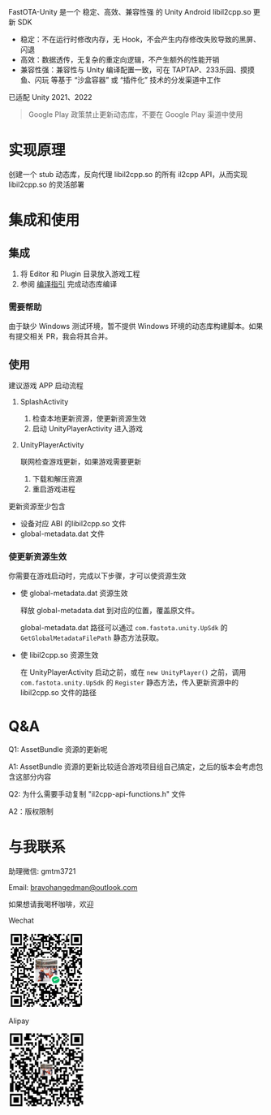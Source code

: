 FastOTA-Unity 是一个 稳定、高效、兼容性强 的 Unity Android libil2cpp.so 更新 SDK

* 稳定：不在运行时修改内存，无 Hook，不会产生内存修改失败导致的黑屏、闪退
* 高效：数据透传，无复杂的重定向逻辑，不产生额外的性能开销
* 兼容性强：兼容性与 Unity 编译配置一致，可在 TAPTAP、233乐园、摸摸鱼、闪玩 等基于 “沙盒容器” 或 “插件化” 技术的分发渠道中工作

已适配 Unity 2021、2022

> Google Play 政策禁止更新动态库，不要在 Google Play 渠道中使用

# 实现原理

创建一个 stub 动态库，反向代理 libil2cpp.so 的所有 il2cpp API，从而实现 libil2cpp.so 的灵活部署

# 集成和使用

## 集成
1. 将 Editor 和 Plugin 目录放入游戏工程
2. 参阅 [编译指引](Editor/FastOTA/README.md) 完成动态库编译

### 需要帮助

由于缺少 Windows 测试环境，暂不提供 Windows 环境的动态库构建脚本。如果有提交相关 PR，我会将其合并。

## 使用

建议游戏 APP 启动流程

1. SplashActivity

    1. 检查本地更新资源，使更新资源生效
    2. 启动 UnityPlayerActivity 进入游戏

2. UnityPlayerActivity
    
    联网检查游戏更新，如果游戏需要更新

    1. 下载和解压资源
    2. 重启游戏进程
        

更新资源至少包含
* 设备对应 ABI 的libil2cpp.so 文件
* global-metadata.dat 文件

### 使更新资源生效

你需要在游戏启动时，完成以下步骤，才可以使资源生效

* 使 global-metadata.dat 资源生效

    释放 global-metadata.dat 到对应的位置，覆盖原文件。
    
    global-metadata.dat 路径可以通过 `com.fastota.unity.UpSdk` 的 `GetGlobalMetadataFilePath` 静态方法获取。

* 使 libil2cpp.so 资源生效

    在 UnityPlayerActivity 启动之前，或在 `new UnityPlayer()` 之前，调用`com.fastota.unity.UpSdk` 的 `Register` 静态方法，传入更新资源中的 libil2cpp.so 文件的路径

# Q&A

Q1: AssetBundle 资源的更新呢

A1: AssetBundle 资源的更新比较适合游戏项目组自己搞定，之后的版本会考虑包含这部分内容

Q2: 为什么需要手动复制 "il2cpp-api-functions.h" 文件

A2：版权限制

# 与我联系

助理微信: gmtm3721

Email: bravohangedman@outlook.com

如果想请我喝杯咖啡，欢迎

Wechat

<img src=doc/img/wechat.JPG  width="150" height="150">


Alipay

<img src=doc/img/alipay.JPG  width="150" height="150">

